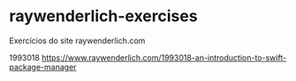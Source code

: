# raywenderlich-exercises
Exercícios do site raywenderlich.com

1993018
https://www.raywenderlich.com/1993018-an-introduction-to-swift-package-manager
